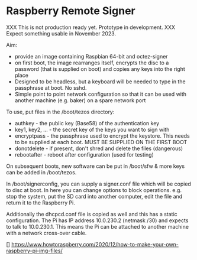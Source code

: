 
# Raspberry Remote Signer

XXX This is not production ready yet. Prototype in development.
XXX Expect something usable in November 2023.

Aim: 

- provide an image containing Raspbian 64-bit and octez-signer
- on first boot, the image rearranges itself, encrypts the disc to 
  a password (that is supplied on boot) and copies any keys into the 
  right place
- Designed to be headless, but a keyboard will be needed to type in the
  passphrase at boot. No sshd.
- Simple point to point network configuration so that it can be used with
  another machine (e.g. baker) on a spare network port

To use, put files in the /boot/tezos directory:

- authkey - the public key (Base58) of the authentication key
- key1, key2, ... - the secret key of the keys you want to sign with
- encryptpass - the passphrase used to encrypt the keystore. This needs to
     be supplied at each boot. MUST BE SUPPLIED ON THE FIRST BOOT
- donotdelete - if present, don't shred and delete the files (dangerous)
- rebootafter - reboot after configuration (used for testing)

On subsequent boots, new software can be put in /boot/sfw & more keys can 
be added in /boot/tezos.

In /boot/signerconfig, you can supply a signer.conf file which will be copied
to disc at boot. In here you can change options to block operations. e.g.
stop the system, put the SD card into another computer, edit the file and 
return it to the Raspberry Pi.

Additionally the dhcpcd.conf file is copied as well and this has a static
configuration. The Pi has IP address 10.0.230.2 (netmask /30) and expects
to talk to 10.0.230.1. This means the Pi can be attached to another 
machine with a network cross-over cable.


[] https://www.howtoraspberry.com/2020/12/how-to-make-your-own-raspberry-pi-img-files/
